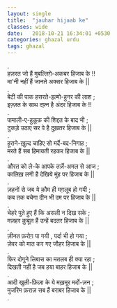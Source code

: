 ```yaml
---
layout: single
title:  "jauhar hijaab ke"
classes: wide
date:   2018-10-21 16:34:01 +0530
categories: ghazal urdu
tags: ghazal
---
```

.<br>
हज़रत जो हैं मुबल्लिग़े-अकबर हिजाब के !!<br>
मा'नी  नहीं  हैं  जानते  अक्सर  हिजाब के ||<br>
.<br>
बेटी की पाक हसरते-इल्मो-हुनर की लाश ;<br>
इज़्ज़त के साथ दफ़्न  है अंदर  हिजाब के !!<br>
.<br>
पामाली-ए-हुक़ूक़ की  शिद्दत  के बाद भी ;<br>
टुकड़े  उठाए सर पे है दुख़तर हिजाब के ||<br>
.<br>
हूराने-ख़ुल्द चाहिए सो  मर्दे-बद-निगाह ;<br>
मरते हैं सब हिमायती रहकर हिजाब के ||<br>
.<br>
औरत को ले-के आपके तर्ज़े-अमल से आज ;<br>
कालिख़ लगी है देखिये मुंह पर हिजाब के ||<br>
.<br>
ज़हनों से जब ये क़ौम ही मग़लूब हो गयी ;<br>
कब तक बचेगा दीन भी दम पर हिजाब के ||<br>
.<br>
चेहरे पुते हुए हैं कि असली न दिख सके ;<br>
मज़हर क़ुबूल हैं उन्हें बदतर हिजाब के ||<br>
.<br>
ज़ीनत  फ़रोग़  पा गयी , पर्दा  भी हो गया ;<br>
ज़ेवर  को  मात कर गए जौहर हिजाब के ||<br>
.<br>
फिर दोगुने लिबास का मतलब ही क्या रहा ;<br>
दिखती नहीं  है  जब हया बाहर हिजाब के ||<br>
.<br>
आदी खुली-फ़िज़ा के ये मख़मूर मर्दो-ज़न ;<br>
मुजरिम फ़राज़ सब हैं बराबर हिजाब के ||<br>
.<br>
